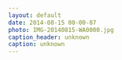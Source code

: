 ```yaml
---
layout: default
date: 2014-08-15 00-00-87
photo: IMG-20140815-WA0000.jpg
caption_header: unknown
caption: unknown
---
```

